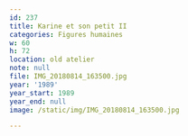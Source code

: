 ```yaml
---
id: 237
title: Karine et son petit II
categories: Figures humaines
w: 60
h: 72
location: old atelier
note: null
file: IMG_20180814_163500.jpg
year: '1989'
year_start: 1989
year_end: null
image: /static/img/IMG_20180814_163500.jpg

---
```

